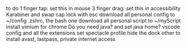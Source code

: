 to do
  1 finger tap: set this in mouse
  3 finger drag: set this in accessibility
  Karabiner and swap cap lock with esc
  download all personal config to ~/config
     .zshrc, the bash one
  download all personal script to ~/myScript
  install vimium for chrome
  Do you need java? and set java home?
  vscode config and all the extensions
  set spectacle profile
  hide the dock
  other to install avast, lastpass, private internet access
